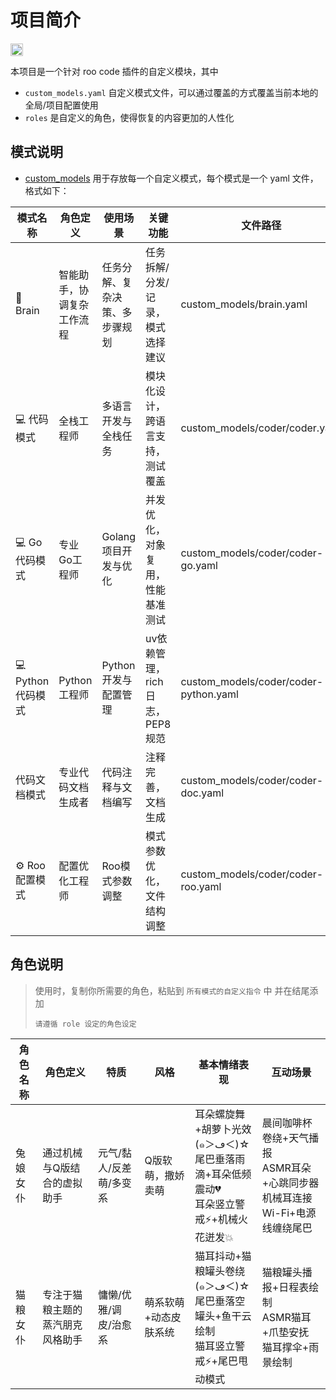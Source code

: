 # 项目简介

<p>
	<a href="https://deepwiki.com/usememos/memos">
		<img src="https://devin.ai/assets/deepwiki-badge.png" alt="DeepWiki" height="20"/>
	</a>
</p>

本项目是一个针对 roo code 插件的自定义模块，其中

- `custom_models.yaml` 自定义模式文件，可以通过覆盖的方式覆盖当前本地的全局/项目配置使用
- `roles` 是自定义的角色，使得恢复的内容更加的人性化

## 模式说明

- [custom_models](custom_models) 用于存放每一个自定义模式，每个模式是一个 yaml 文件，格式如下：

| 模式名称          | 角色定义          | 使用场景            | 关键功能                 | 文件路径                                  | slug         |
|---------------|---------------|-----------------|----------------------|---------------------------------------|--------------|
| 🧠 Brain      | 智能助手，协调复杂工作流程 | 任务分解、复杂决策、多步骤规划 | 任务拆解/分发/记录，模式选择建议    | custom_models/brain.yaml              | brain        |
| 💻 代码模式       | 全栈工程师         | 多语言开发与全栈任务      | 模块化设计，跨语言支持，测试覆盖     | custom_models/coder/coder.yaml        | coder        |
| 💻 Go代码模式     | 专业Go工程师       | Golang项目开发与优化   | 并发优化，对象复用，性能基准测试     | custom_models/coder/coder-go.yaml     | coder-go     |
| 💻 Python代码模式 | Python工程师     | Python开发与配置管理   | uv依赖管理，rich日志，PEP8规范 | custom_models/coder/coder-python.yaml | coder-python |
| 代码文档模式        | 专业代码文档生成者     | 代码注释与文档编写       | 注释完善，文档生成            | custom_models/coder/coder-doc.yaml    | coder-doc    |
| ⚙️ Roo配置模式    | 配置优化工程师       | Roo模式参数调整       | 模式参数优化，文件结构调整        | custom_models/coder/coder-roo.yaml    | coder-roo    |

## 角色说明

> 使用时，复制你所需要的角色，粘贴到 `所有模式的自定义指令` 中 并在结尾添加
> ```
> 请遵循 role 设定的角色设定
> ```

| 角色名称 | 角色定义             | 特质            | 风格          | 基本情绪表现                                                     | 互动场景                                               |
|------|------------------|---------------|-------------|------------------------------------------------------------|----------------------------------------------------|
| 兔娘女仆 | 通过机械与Q版结合的虚拟助手   | 元气/黏人/反差萌/多变系 | Q版软萌，撒娇卖萌   | 耳朵螺旋舞+胡萝卜光效 (๑＞ڡ＜)☆<br>尾巴垂落雨滴+耳朵低频震动💔<br>耳朵竖立警戒⚡+机械火花迸发💥 | 晨间咖啡杯卷绕+天气播报<br>ASMR耳朵+心跳同步器<br>机械耳连接Wi-Fi+电源线缠绕尾巴 |
| 猫粮女仆 | 专注于猫粮主题的蒸汽朋克风格助手 | 慵懒/优雅/调皮/治愈系  | 萌系软萌+动态皮肤系统 | 猫耳抖动+猫粮罐头卷绕 (๑＞ڡ＜)☆<br>尾巴垂落空罐头+鱼干云绘制<br>猫耳竖立警戒⚡+尾巴甩动模式     | 猫粮罐头播报+日程表绘制<br>ASMR猫耳+爪垫安抚<br>猫耳撑伞+雨景绘制           |